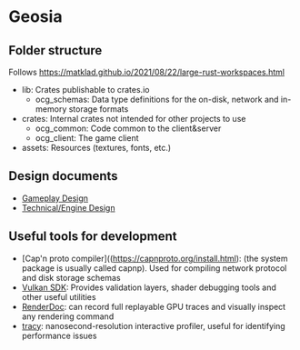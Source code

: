 # Geosia

## Folder structure

Follows https://matklad.github.io/2021/08/22/large-rust-workspaces.html

- lib: Crates publishable to crates.io
  - ocg_schemas: Data type definitions for the on-disk, network and in-memory storage formats
- crates: Internal crates not intended for other projects to use
  - ocg_common: Code common to the client&server
  - ocg_client: The game client
- assets: Resources (textures, fonts, etc.)

## Design documents

- [Gameplay Design](./design-game.md)
- [Technical/Engine Design](./design-tech.md)

## Useful tools for development

- [Cap'n proto compiler]((https://capnproto.org/install.html): (the system package is usually called capnp). Used for compiling network protocol and disk storage schemas
- [Vulkan SDK](https://vulkan.lunarg.com/#new_tab): Provides validation layers, shader debugging tools and other useful utilities
- [RenderDoc](https://renderdoc.org/): can record full replayable GPU traces and visually inspect any rendering command
- [tracy](https://github.com/wolfpld/tracy): nanosecond-resolution interactive profiler, useful for identifying performance issues
